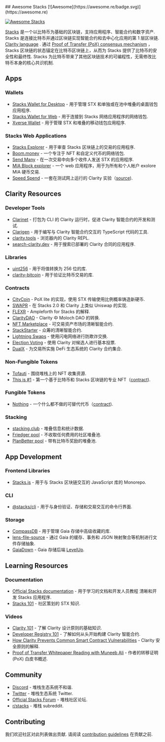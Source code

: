 <div class="github-widget" data-repo="friedger/awesome-stacks-chain"></div>
<script async src="https://pagead2.googlesyndication.com/pagead/js/adsbygoogle.js"></script><ins class="adsbygoogle" style="display:block" data-ad-client="ca-pub-6890694312814945" data-ad-slot="5473692530" data-ad-format="auto"  data-full-width-responsive="true"></ins><script>(adsbygoogle = window.adsbygoogle || []).push({});</script>
## Awesome Stacks [![Awesome](https://awesome.re/badge.svg)](https://awesome.re)

[![Awesome Stacks](https://raw.githubusercontent.com/friedger/awesome-stacks-chain/master/img/awesome-stacks.png 'Awesome Stacks')](https://www.stacks.co)

[Stacks](https://www.stacks.co/what-is-stacks) 是一个以比特币为基础的区块链，支持应用程序、智能合约和数字资产.  Stacks 是连接比特币并通过区块链实现智能合约和去中心化应用的第 1 层区块链. [Clarity language](https://clarity-lang.org/) . 通过 [Proof of Transfer (PoX) consensus mechanism](https://docs.stacks.co/understand-stacks/proof-of-transfer) ，Stacks 区块链的状态锚定在比特币区块链上，从而为 Stacks 提供了比特币的安全性和最终性.  Stacks 为比特币带来了其他区块链技术的可编程性，无需修改比特币本身的核心共识机制.

<!-- START doctoc generated TOC please keep comment here to allow auto update -->
<!-- DON'T EDIT THIS SECTION, INSTEAD RE-RUN doctoc TO UPDATE -->



<!-- END doctoc generated TOC please keep comment here to allow auto update -->

## Apps

### Wallets

- [Stacks Wallet for Desktop](https://www.hiro.so/wallet/install-desktop) - 用于管理 STX 和单独或在池中堆叠的桌面钱包应用程序.
- [Stacks Wallet for Web](https://www.hiro.so/wallet/install-web) - 用于连接到 Stacks 网络应用程序的网络钱包.
- [Xverse Wallet](https://www.secretkeylabs.com/) - 用于管理 STX 和堆叠的移动钱包应用程序.

### Stacks Web Applications

- [Stacks Explorer](https://explorer.stacks.co/?chain=mainnet) - 用于审查 Stacks 区块链上的交易的应用程序.
- [Boom.money](https://boom.money) - 一个专注于 NFT 和自定义代币的网络钱包.
- [Send Many](https://sendstx.com/) - 在一次交易中向多个收件人发送 STX 的应用程序.
- [MIA Block explorer](http://miamining.com/) - 一个 web 应用程序，用于为所有和个人帐户 exolore MIA 硬币交易.
- [Speed Spend](https://speed-spend.org) - 一套在测试网上运行的 Clarity 实验（[source](https://github.com/friedger/speed-spend)).

## Clarity Resources

### Developer Tools

- [Clarinet](https://github.com/hirosystems/clarinet) - 打包为 CLI 的 Clarity 运行时，促进 Clarity 智能合约的开发和测试.
- [Clarigen](https://github.com/obylabs/clarigen) - 用于编写与 Clarity 智能合约交互的 TypeScript 代码的工具.
- [clarity.tools](https://clarity.tools) - 浏览器内的 Clarity REPL.
- [search-clarity.dev](https://search-clarity.dev) - 用于搜索已部署的 Clarity 合同的应用程序.

### Libraries

- [uint256](https://github.com/KStasi/clarity-uint256-lib) - 用于将值转换为 256 位的库.
- [clarity-bitcoin](https://github.com/jcnelson/clarity-bitcoin) - 用于验证比特币交易的库.

### Contracts

- [CityCoin](https://github.com/citycoins/citycoin) - PoX lite 的实现，使用 STX 传输使用比例概率铸造新硬币.
- [SWAPR](https://github.com/psq/swapr) - 在 Stacks 2.0 和 Clarity 上类似 Uniswap 的实现.
- [FLEXR](https://github.com/psq/flexr) - Ampleforth for Stacks 的解释.
- [ClarityDAO](https://github.com/friedger/clarity-dao) - Clarity 中 Moloch DAO 的转换.
- [NFT Marketplace](https://github.com/friedger/clarity-marketplace/blob/master/contracts/market.clar) - 可交易资产市场的清晰智能合约.
- [StackStarter](https://github.com/MarvinJanssen/stackstarter/blob/master/contracts/stackstarter.clar) - 众筹的清晰智能合约.
- [Lightning Swaps](https://github.com/radicleart/clarity-rstack/blob/master/contracts/lightning-swaps-v1.clar) - 使用闪电网络进行防欺诈交换.
- [Election Voting](https://github.com/elbaruni/clarity-election/blob/master/contracts/election.clar) - 使用 Clarity 对候选人进行基本投票.
- [DualX](https://github.com/westridgeblockchain/dualX) - 为交易所实施 DeFi 生态系统的 Clarity 合约集合.

### Non-Fungible Tokens

- [Tofauti](https://www.tofauti.net) - 围绕堆栈上的 NFT 收集资源.
- [This is #1](https://www.thisisnumberone.com) - 第一个基于比特币和 Stacks 区块链的专业 NFT（[contract](https://explorer.stacks.co/txid/SP3QSAJQ4EA8WXEDSRRKMZZ29NH91VZ6C5X88FGZQ.thisisnumberone-v2?chain=mainnet)).

### Fungible Tokens

- [Nothing](https://www.nothingtoken.com/) - 一个什么都不做的可替代代币（[contract](https://explorer.stacks.co/txid/0x022bed728d648ff1a68036c40f3aff8136ee22fee18380731df0ab9d76d3c4a9?chain=mainnet)).

### Stacking

- [stacking.club](https://stacking.club) - 堆叠信息和统计数据.
- [Friedger pool](https://pool.friedger.de/) - 不收取任何费用的社区堆叠池.
- [PlanBetter pool](https://planbetter.org/) - 带有比特币奖励的堆叠池.

## App Development

### Frontend Libraries

- [Stacks.js](https://github.com/blockstack/stacks.js) - 用于与 Stacks 区块链交互的 JavaScript 库的 Monorepo.

### CLI

- [@stacks/cli](https://github.com/blockstack/stacks.js/tree/master/packages/cli) - 用于与身份验证、存储和交易交互的命令行界面.

### Storage

- [CompassDB](https://github.com/eder-ai/compass-db) - 用于管理 Gaia 存储中高级收藏的库.
- [lens-file-source](https://gitlab.com/MyLens/lens-file-source) - 通过 Gaia 的缓存、事务和 JSON 映射聚合等机制进行文件存储抽象.
- [GaiaDown](https://github.com/AcidLeroy/gaiadown-ts) - Gaia 存储后端 [LevelUp](https://github.com/Level/levelup).

## Learning Resources

### Documentation

- [Official Stacks documentation](https://docs.stacks.co/) - 用于学习的文档和开发人员教程
  清晰和开发 Stacks 应用程序.
- [Stacks 101](https://stacks101.com) - 社区策划的 STX 知识.

### Videos

- [Clarity 101](https://youtu.be/lXJutQqDq3w) - 了解 Clarity 设计原则的基础知识.
- [Developer Registry 101](https://www.crowdcast.io/e/clarity-program) - 了解如何从头开始构建 Clarity 智能合约.
- [How Clarity Prevents Common Smart Contract Vulnerabilities](https://www.youtube.com/watch?v=VYXhrwPsBws) - Clarity 安全原则的解释.
- [Proof of Transfer Whitepaper Reading with Muneeb Ali](https://www.youtube.com/watch?v=NY_eUrIcWOY&t=3s) - 作者的转移证明 (PoX) 白皮书概述.

## Community

- [Discord](https://discord.gg/zrvWsQC) - 堆栈生态系统不和谐.
- [Twitter](https://twitter.com/stacks) - 堆栈生态系统 Twitter.
- [Official Stacks Forum](https://forum.stacks.org/) - 堆栈社区论坛.
- [r/stacks](https://www.reddit.com/r/stacks) - 堆栈 subreddit.

## Contributing

我们欢迎社区对此列表做出贡献. 请阅读 [contribution guidelines](https://github.com/friedger/awesome-stacks-chain/blob/master/contributing.md) 在贡献之前.
